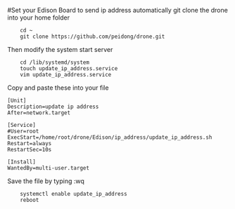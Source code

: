 #Set your Edison Board to send ip address automatically
git clone the drone into your home folder

        cd ~
        git clone https://github.com/peidong/drone.git

Then modify the system start server

        cd /lib/systemd/system
        touch update_ip_address.service
        vim update_ip_address.service

Copy and paste these into your file

    [Unit]
    Description=update ip address
    After=network.target
     
    [Service]
    #User=root
    ExecStart=/home/root/drone/Edison/ip_address/update_ip_address.sh
    Restart=always
    RestartSec=10s
     
    [Install]
    WantedBy=multi-user.target

Save the file by typing :wq

        systemctl enable update_ip_address
        reboot

